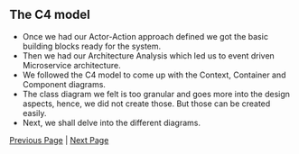 ## The C4 model

- Once we had our Actor-Action approach defined we got the basic building blocks ready for the system.
- Then we had our Architecture Analysis which led us to event driven Microservice architecture.
- We followed the C4 model to come up with the Context, Container and Component diagrams.
- The class diagram we felt is too granular and goes more into the design aspects, hence, we did not create those. But those can be created easily.
- Next, we shall delve into the different diagrams.


[Previous Page](./ArchAnalysis.md) | [Next Page](./ContextDiagram.md)